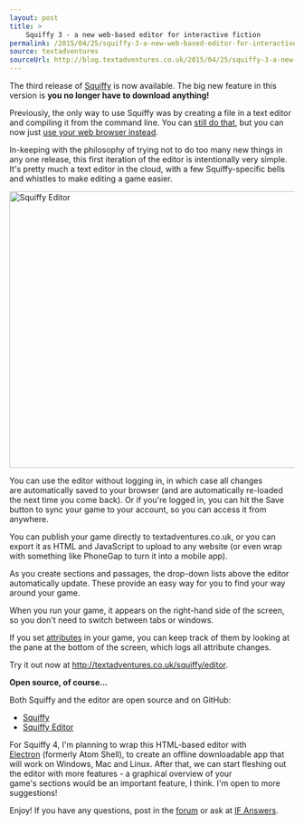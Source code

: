 ```yaml
---
layout: post
title: >
    Squiffy 3 - a new web-based editor for interactive fiction
permalink: /2015/04/25/squiffy-3-a-new-web-based-editor-for-interactive-fiction
source: textadventures
sourceUrl: http://blog.textadventures.co.uk/2015/04/25/squiffy-3-a-new-web-based-editor-for-interactive-fiction/
---
```

The third release of <a href="http://textadventures.co.uk/squiffy">Squiffy</a> is now available. The big new feature in this version is <strong>you no longer have to download anything!</strong>

Previously, the only way to use Squiffy was by creating a file in a text editor and compiling it from the command line. You can <a href="http://docs.textadventures.co.uk/squiffy/install.html">still do that</a>, but you can now just <a href="http://textadventures.co.uk/squiffy/editor">use your web browser instead</a>.

In-keeping with the philosophy of trying not to do too many new things in any one release, this first iteration of the editor is intentionally very simple. It's pretty much a text editor in the cloud, with a few Squiffy-specific bells and whistles to make editing a game easier.

<a href="https://textadventuresblog.files.wordpress.com/2015/04/screen-shot-2015-04-25-at-19-26-06.png"><img class="alignnone wp-image-2616 size-large" style="border:0 solid #000000;" src="https://textadventuresblog.files.wordpress.com/2015/04/screen-shot-2015-04-25-at-19-26-06.png?w=660" alt="Squiffy Editor" width="660" height="488" /></a>

You can use the editor without logging in, in which case all changes are automatically saved to your browser (and are automatically re-loaded the next time you come back). Or if you're logged in, you can hit the Save button to sync your game to your account, so you can access it from anywhere.

You can publish your game directly to textadventures.co.uk, or you can export it as HTML and JavaScript to upload to any website (or even wrap with something like PhoneGap to turn it into a mobile app).

As you create sections and passages, the drop-down lists above the editor automatically update. These provide an easy way for you to find your way around your game.

When you run your game, it appears on the right-hand side of the screen, so you don't need to switch between tabs or windows.

If you set <a href="http://docs.textadventures.co.uk/squiffy/attributes.html">attributes</a> in your game, you can keep track of them by looking at the pane at the bottom of the screen, which logs all attribute changes.

Try it out now at <a href="http://textadventures.co.uk/squiffy/editor">http://textadventures.co.uk/squiffy/editor</a>.

<strong>Open source, of course...</strong>

Both Squiffy and the editor are open source and on GitHub:
<ul>
	<li><a href="https://github.com/textadventures/squiffy">Squiffy</a></li>
	<li><a href="https://github.com/textadventures/squiffy-editor">Squiffy Editor</a></li>
</ul>
For Squiffy 4, I'm planning to wrap this HTML-based editor with <a href="http://electron.atom.io/">Electron</a> (formerly Atom Shell), to create an offline downloadable app that will work on Windows, Mac and Linux. After that, we can start fleshing out the editor with more features - a graphical overview of your game's sections would be an important feature, I think. I'm open to more suggestions!

Enjoy! If you have any questions, post in the <a href="http://forum.textadventures.co.uk/viewforum.php?f=24">forum</a> or ask at <a href="http://ifanswers.com">IF Answers</a>.